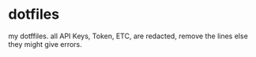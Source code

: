 # dotfiles
my dotffiles.
all API Keys, Token, ETC, are redacted, remove the lines else they might give errors.
